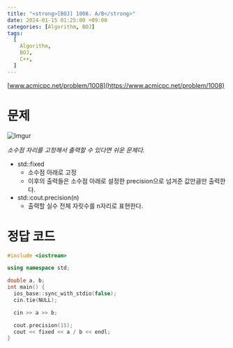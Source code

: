 ```yaml
---
title: "<strong>[BOJ] 1008. A/B</strong>"
date: 2024-01-15 01:25:00 +09:00
categories: [Algorithm, BOJ]
tags:
  [
    Algorithm,
    BOJ,
    C++,
  ]
---
```

[www.acmicpc.net/problem/1008](https://www.acmicpc.net/problem/1008)

# **문제**
![Imgur](https://i.imgur.com/f9LfyJh.png)

*소수점 자리를 고정해서 출력할 수 있다면 쉬운 문제다.*

- std::fixed
  - 소수점 아래로 고정
  - 이후의 출력들은 소수점 아래로 설정한 precision으로 넘겨준 값만큼만 출력한다.
- std::cout.precision(n)
  - 출력할 실수 전체 자릿수를 n자리로 표현한다.

# **정답 코드**
```c++
#include <iostream>

using namespace std;

double a, b;
int main() {
  ios_base::sync_with_stdio(false);
  cin.tie(NULL);

  cin >> a >> b;

  cout.precision(15);
  cout << fixed << a / b << endl;
}
```
